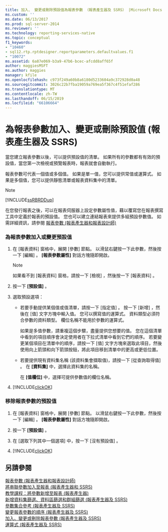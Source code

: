 ```yaml
---
title: 加入、 變更或刪除預設值為報表參數 （報表產生器及 SSRS） |Microsoft Docs
ms.custom: ''
ms.date: 06/13/2017
ms.prod: sql-server-2014
ms.reviewer: ''
ms.technology: reporting-services-native
ms.topic: conceptual
f1_keywords:
- "10460"
- sql12.rtp.rptdesigner.reportparameters.defaultvalues.f1
- "10072"
ms.assetid: 6a87e069-b3a9-47b6-bcec-afcdd8aff65f
author: maggiesMSFT
ms.author: maggies
manager: kfile
ms.openlocfilehash: c973f249a60b8a6180d5233604a9c372928d0a48
ms.sourcegitcommit: 3026c22b7fba19059a769ea5f367c4f51efaf286
ms.translationtype: MT
ms.contentlocale: zh-TW
ms.lasthandoff: 06/15/2019
ms.locfileid: "66106664"
---
```

# <a name="add-change-or-delete-default-values-for-a-report-parameter-report-builder-and-ssrs"></a>為報表參數加入、變更或刪除預設值 (報表產生器及 SSRS)
  當您建立報表參數以後，可以提供預設值的清單。 如果所有的參數都有有效的預設值，當您第一次檢視或預覽報表時，報表就會自動執行。  
  
 報表參數可代表一個值或多個值。 如果是單一值，您可以提供常值或運算式。 如果是多個值，您可以提供靜態清單或報表資料集中的清單。  
  
> [!NOTE]  
>  [!INCLUDE[ssRBRDDup](../../includes/ssrbrddup-md.md)]  
  
 在您發行報表之後，可以在報表伺服器上設定參數屬性值，藉以覆寫您在報表撰寫工具中定義於報表的預設值。 您也可以建立連結報表來提供多組預設參數值。 如需詳細資訊，請參閱  [報表參數 &#40;報表產生器和報表設計師&#41;](report-parameters-report-builder-and-report-designer.md)  
  
### <a name="to-add-or-change-the-default-values-for-a-report-parameter"></a>為報表參數加入或變更預設值  
  
1.  在 [報表資料] 窗格中，展開 [參數]  節點。 以滑鼠右鍵按一下此參數，然後按一下 [編輯]  。 **[報表參數屬性]** 對話方塊隨即開啟。  
  
    > [!NOTE]  
    >  如果看不到 [報表資料] 窗格，請按一下 [檢視]  ，然後按一下 [報表資料]  。  
  
2.  按一下 **[預設值]** 。  
  
3.  選取預設選項：  
  
    -   若要手動提供某個值或值清單，請按一下 [指定值]  。 按一下 [新增]  ，然後在 [值]  文字方塊中輸入值。 您可以撰寫值的運算式。 資料類型必須符合參數的資料類型。 欄位名稱不能用於參數的運算式。  
  
         如果是多值參數，請重複這個步驟，盡量提供您想要的值。 您在這個清單中看到的項目順序會決定使用者在下拉式清單中看到它們的順序。 若要變更某個項目在清單中的順序，請按一下 [值]  文字方塊來選取此項目，然後使用向上箭頭和向下箭頭按鈕，將此項目移到清單中的更高或更低位置。  
  
    -   若要提供現有資料集名稱 (該資料集會擷取值)，請按一下 [從查詢取得值]  。 在 **[資料集]** 中，選擇此資料集的名稱。  
  
         在 **[值欄位]** 中，選擇可提供參數值的欄位名稱。  
  
4.  [!INCLUDE[clickOK](../../includes/clickok-md.md)]  
  
### <a name="to-remove-the-default-values-for-a-report-parameter"></a>移除報表參數的預設值  
  
1.  在 [報表資料] 窗格中，展開 [參數]  節點。 以滑鼠右鍵按一下此參數，然後按一下 [編輯]  。 **[報表參數屬性]** 對話方塊隨即開啟。  
  
2.  按一下 **[預設值]** 。  
  
3.  在 [選取下列其中一個選項]  中，按一下 [沒有預設值]  。  
  
4.  [!INCLUDE[clickOK](../../includes/clickok-md.md)]  
  
## <a name="see-also"></a>另請參閱  
 [報表參數 &#40;報表產生器和報表設計師&#41;](report-parameters-report-builder-and-report-designer.md)   
 [將串聯參數加入至報表 &#40;報表產生器和 SSRS&#41;](add-cascading-parameters-to-a-report-report-builder-and-ssrs.md)   
 [教學課程：將參數新增至報表 &#40;報表產生器&#41;](../tutorial-add-a-parameter-to-your-report-report-builder.md)   
 [新增資料集篩選、資料區篩選和群組篩選 &#40;報表產生器及 SSRS&#41;](add-dataset-filters-data-region-filters-and-group-filters.md)   
 [參數集合參考 &#40;報表產生器及 SSRS&#41;](built-in-collections-parameters-collection-references-report-builder.md)   
 [變更報表參數的順序 &#40;報表產生器及 SSRS&#41;](change-the-order-of-a-report-parameter-report-builder-and-ssrs.md)   
 [加入、變更或刪除報表參數 &#40;報表產生器及 SSRS&#41;](add-change-or-delete-a-report-parameter-report-builder-and-ssrs.md)   
 [運算式 &#40;報表產生器及 SSRS&#41;](expressions-report-builder-and-ssrs.md)  
  
  
